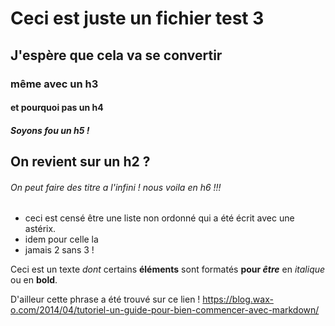 # Ceci est juste un fichier test 3
## J'espère que cela va se convertir
### même avec un h3
#### et pourquoi pas un h4
##### Soyons fou un h5 !
## On revient sur un h2 ?
###### On peut faire des titre a l'infini ! nous voila en h6 !!!

* ceci est censé être une liste non ordonné qui a été écrit avec une astérix.
* idem pour celle la
* jamais 2 sans 3 !

Ceci est un texte _dont_ certains __éléments__ sont formatés **pour _être_** en *italique* ou en **bold**.  

D'ailleur cette phrase a été trouvé sur ce lien ! <https://blog.wax-o.com/2014/04/tutoriel-un-guide-pour-bien-commencer-avec-markdown/>

